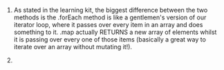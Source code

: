 1) As stated in the learning kit, the biggest difference between the two methods is the .forEach method is like a gentlemen's 
version of our iterator loop, where it passes over every item in an array and does something to it. .map actually RETURNS a new 
array of elements whilst it is passing over every one of those items (basically a great way to iterate over an array without
mutating it!).

2) 